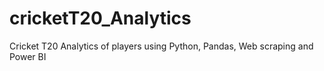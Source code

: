 # cricketT20_Analytics
Cricket T20 Analytics of players using Python, Pandas, Web scraping and Power BI
